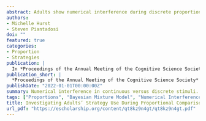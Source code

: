 ```yaml
---
abstract: Adults show numerical interference during discrete proportional reasoning. Although children’s similar errors are attributed to incorrect counting strategies, it is unlikely that adults use a counting strategy. We investigate two behavioral phenomena of proportional reasoning, numerical interference errors and holistic ratio-dependent responding, and use a Bayesian model-based approach to test whether these behavioral patterns can be explained by adults’ differential use of numerator comparison versus proportion comparison strategies. We find evidence of numerator interference and holistic ratio dependent responding for both discrete (i.e., individual dots) and continuous (i.e., undivided pie charts) proportions, but numerical interference is stronger for discrete stimuli. Importantly, adults’ continuous proportion comparisons were best captured by a proportion strategy, whereas discrete proportion comparisons showed a mixed pattern, with a slight preference for a numerator strategy. These findings provide insight into the mechanisms underlying proportional reasoning and provide a novel model-based approach for investigating strategy use.
authors:
- Michelle Hurst
- Steven Piantadosi
doi: ""
featured: true
categories:
- Proportion
- Strategies
publication: |
  In *Proceedings of the Annual Meeting of the Cognitive Science Society*
publication_short: |
  *Proceedings of the Annual Meeting of the Cognitive Science Society*
publishDate: "2022-01-01T00:00:00Z"
summary: Numerical interference in continuous versus discrete stimuli.
tags: ["Proportions", "Bayesian Mixture Model", "Numerical Interference", "Whole Number Bias", "Continuous vs Discrete Proportions"]
title: Investigating Adults’ Strategy Use During Proportional Comparison
url_pdf: "https://escholarship.org/content/qt8kz9n4gt/qt8kz9n4gt.pdf"
---
```

